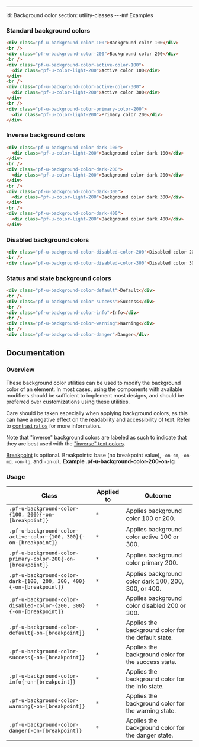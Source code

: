 ---
id: Background color
section: utility-classes
---## Examples

### Standard background colors

```html
<div class="pf-u-background-color-100">Background color 100</div>
<br />
<div class="pf-u-background-color-200">Background color 200</div>
<br />
<div class="pf-u-background-color-active-color-100">
  <div class="pf-u-color-light-200">Active color 100</div>
</div>
<br />
<div class="pf-u-background-color-active-color-300">
  <div class="pf-u-color-light-200">Active color 300</div>
</div>
<br />
<div class="pf-u-background-color-primary-color-200">
  <div class="pf-u-color-light-200">Primary color 200</div>
</div>

```

### Inverse background colors

```html
<div class="pf-u-background-color-dark-100">
  <div class="pf-u-color-light-200">Background color dark 100</div>
</div>
<br />
<div class="pf-u-background-color-dark-200">
  <div class="pf-u-color-light-200">Background color dark 200</div>
</div>
<br />
<div class="pf-u-background-color-dark-300">
  <div class="pf-u-color-light-200">Background color dark 300</div>
</div>
<br />
<div class="pf-u-background-color-dark-400">
  <div class="pf-u-color-light-200">Background color dark 400</div>
</div>

```

### Disabled background colors

```html
<div class="pf-u-background-color-disabled-color-200">Disabled color 200</div>
<br />
<div class="pf-u-background-color-disabled-color-300">Disabled color 300</div>

```

### Status and state background colors

```html
<div class="pf-u-background-color-default">Default</div>
<br />
<div class="pf-u-background-color-success">Success</div>
<br />
<div class="pf-u-background-color-info">Info</div>
<br />
<div class="pf-u-background-color-warning">Warning</div>
<br />
<div class="pf-u-background-color-danger">Danger</div>

```

## Documentation

### Overview

These background color utilities can be used to modify the background color of an element. In most cases, using the components with available modifiers should be sufficient to implement most designs, and should be preferred over customizations using these utilities.

Care should be taken especially when applying background colors, as this can have a negative effect on the readability and accessibility of text. Refer to [contrast ratios](/guidelines/colors/#contrast-ratios) for more information.

Note that "inverse" background colors are labeled as such to indicate that they are best used with the ["inverse" text colors](/utilities/text#inverse-colors).

[Breakpoint](/developer-resources/global-css-variables#breakpoint-variables-and-class-suffixes) is optional. Breakpoints: base (no breakpoint value), `-on-sm`, `-on-md`, `-on-lg`, and `-on-xl`. **Example .pf-u-background-color-200-on-lg**

### Usage

| Class                             | Applied to | Outcome                            |
| --------------------------------- | ---------- | ---------------------------------- |
| `.pf-u-background-color-{100, 200}{-on-[breakpoint]}`                | `*`        | Applies background color 100 or 200.      |
| `.pf-u-background-color-active-color-{100, 300}{-on-[breakpoint]}`   | `*`        | Applies background color active 100 or 300. |
| `.pf-u-background-color-primary-color-200{-on-[breakpoint]}`         | `*`        | Applies background color primary 200. |
| `.pf-u-background-color-dark-{100, 200, 300, 400}{-on-[breakpoint]}` | `*`        | Applies background color dark 100, 200, 300, or 400. |
| `.pf-u-background-color-disabled-color-{200, 300}{-on-[breakpoint]}` | `*`        | Applies background color disabled 200 or 300. |
| `.pf-u-background-color-default{-on-[breakpoint]}`  | `*`        | Applies the background color for the default state.  |
| `.pf-u-background-color-success{-on-[breakpoint]}`  | `*`        | Applies the background color for the success state.  |
| `.pf-u-background-color-info{-on-[breakpoint]}`     | `*`        | Applies the background color for the info state.     |
| `.pf-u-background-color-warning{-on-[breakpoint]}`  | `*`        | Applies the background color for the warning state.  |
| `.pf-u-background-color-danger{-on-[breakpoint]}`   | `*`        | Applies the background color for the danger state.   |
